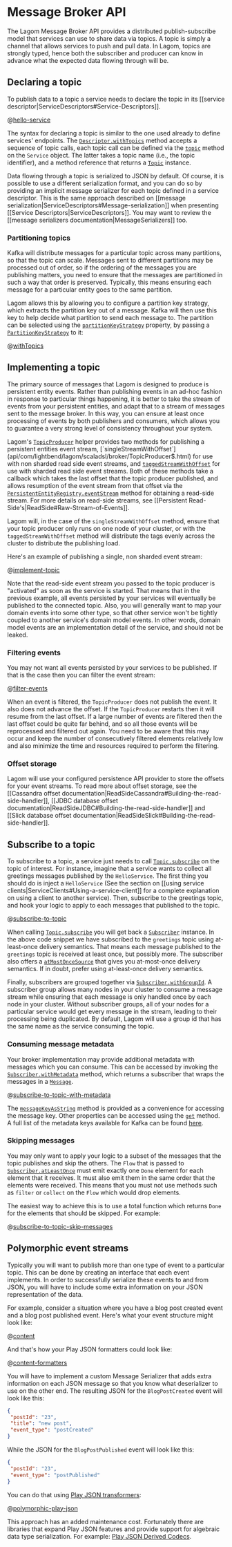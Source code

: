 # Message Broker API

The Lagom Message Broker API provides a distributed publish-subscribe model that services can use to share data via topics. A topic is simply a channel that allows services to push and pull data. In Lagom, topics are strongly typed, hence both the subscriber and producer can know in advance what the expected data flowing through will be.

## Declaring a topic

To publish data to a topic a service needs to declare the topic in its [[service descriptor|ServiceDescriptors#Service-Descriptors]].

@[hello-service](code/docs/scaladsl/mb/HelloService.scala)

The syntax for declaring a topic is similar to the one used already to define services' endpoints. The [`Descriptor.withTopics`](api/com/lightbend/lagom/scaladsl/api/Descriptor.html) method accepts a sequence of topic calls, each topic call can be defined via the [`topic`](api/com/lightbend/lagom/scaladsl/api/Service$.html) method on the `Service` object. The latter takes a topic name (i.e., the topic identifier), and a method reference that returns a [`Topic`](api/com/lightbend/lagom/scaladsl/api/broker/Topic.html) instance.

Data flowing through a topic is serialized to JSON by default. Of course, it is possible to use a different serialization format, and you can do so by providing an implicit message serializer for each topic defined in a service descriptor. This is the same approach described on [[message serialization|ServiceDescriptors#Message-serialization]] when presenting [[Service Descriptors|ServiceDescriptors]]. You may want to review the [[message serializers documentation|MessageSerializers]] too.

### Partitioning topics

Kafka will distribute messages for a particular topic across many partitions, so that the topic can scale. Messages sent to different partitions may be processed out of order, so if the ordering of the messages you are publishing matters, you need to ensure that the messages are partitioned in such a way that order is preserved.  Typically, this means ensuring each message for a particular entity goes to the same partition.

Lagom allows this by allowing you to configure a partition key strategy, which extracts the partition key out of a message. Kafka will then use this key to help decide what partition to send each message to. The partition can be selected using the [`partitionKeyStrategy`](api/com/lightbend/lagom/scaladsl/api/broker/kafka/KafkaProperties$.html#partitionKeyStrategy[Message]:com.lightbend.lagom.scaladsl.api.Descriptor.Property[Message,com.lightbend.lagom.scaladsl.api.broker.kafka.PartitionKeyStrategy[Message]]) property, by passing a [`PartitionKeyStrategy`](api/com/lightbend/lagom/scaladsl/api/broker/kafka/PartitionKeyStrategy.html) to it:

@[withTopics](code/docs/scaladsl/mb/BlogPostService.scala)

## Implementing a topic

The primary source of messages that Lagom is designed to produce is persistent entity events. Rather than publishing events in an ad-hoc fashion in response to particular things happening, it is better to take the stream of events from your persistent entities, and adapt that to a stream of messages sent to the message broker. In this way, you can ensure at least once processing of events by both publishers and consumers, which allows you to guarantee a very strong level of consistency throughout your system.

Lagom's [`TopicProducer`](api/com/lightbend/lagom/scaladsl/broker/TopicProducer$.html) helper provides two methods for publishing a persistent entities event stream, [`singleStreamWithOffset`](api/com/lightbend/lagom/scaladsl/broker/TopicProducer$.html) for use with non sharded read side event streams, and [`taggedStreamWithOffset`](api/com/lightbend/lagom/scaladsl/broker/TopicProducer$.html) for use with sharded read side event streams.  Both of these methods take a callback which takes the last offset that the topic producer published, and allows resumption of the event stream from that offset via the [`PersistentEntityRegistry.eventStream`](api/com/lightbend/lagom/scaladsl/persistence/PersistentEntityRegistry.html) method for obtaining a read-side stream. For more details on read-side streams, see [[Persistent Read-Side's|ReadSide#Raw-Stream-of-Events]].

Lagom will, in the case of the `singleStreamWithOffset` method, ensure that your topic producer only runs on one node of your cluster, or with the `taggedStreamWithOffset` method will distribute the tags evenly across the cluster to distribute the publishing load.

Here's an example of publishing a single, non sharded event stream:

@[implement-topic](code/docs/scaladsl/mb/HelloServiceImpl.scala)

Note that the read-side event stream you passed to the topic producer is "activated" as soon as the service is started. That means that in the previous example, all events persisted by your services will eventually be published to the connected topic. Also, you will generally want to map your domain events into some other type, so that other service won't be tightly coupled to another service's domain model events. In other words, domain model events are an implementation detail of the service, and should not be leaked.

### Filtering events

You may not want all events persisted by your services to be published. If that is the case then you can filter the event stream:

@[filter-events](code/docs/scaladsl/mb/FilteredServiceImpl.scala)

When an event is filtered, the `TopicProducer` does not publish the event. It also does not advance the offset. If the `TopicProducer` restarts then it will resume from the last offset. If a large number of events are filtered then the last offset could be quite far behind, and so all those events will be reprocessed and filtered out again. You need to be aware that this may occur and keep the number of consecutively filtered elements relatively low and also minimize the time and resources required to perform the filtering.

### Offset storage

Lagom will use your configured persistence API provider to store the offsets for your event streams. To read more about offset storage, see the [[Cassandra offset documentation|ReadSideCassandra#Building-the-read-side-handler]], [[JDBC database offset documentation|ReadSideJDBC#Building-the-read-side-handler]] and [[Slick database offset documentation|ReadSideSlick#Building-the-read-side-handler]].

## Subscribe to a topic

To subscribe to a topic, a service just needs to call [`Topic.subscribe`](api/com/lightbend/lagom/scaladsl/api/broker/Topic.html) on the topic of interest. For instance, imagine that a service wants to collect all greetings messages published by the `HelloService`. The first thing you should do is inject a `HelloService` (See the section on [[using service clients|ServiceClients#Using-a-service-client]] for a complete explanation on using a client to another service). Then, subscribe to the greetings topic, and hook your logic to apply to each messages that published to the topic.

@[subscribe-to-topic](code/docs/scaladsl/mb/AnotherServiceImpl.scala)

When calling [`Topic.subscribe`](api/com/lightbend/lagom/scaladsl/api/broker/Topic.html#subscribe:com.lightbend.lagom.scaladsl.api.broker.Subscriber[Message]) you will get back a [`Subscriber`](api/com/lightbend/lagom/scaladsl/api/broker/Subscriber.html) instance. In the above code snippet we have subscribed to the `greetings` topic using at-least-once delivery semantics. That means each message published to the `greetings` topic is received at least once, but possibly more. The subscriber also offers a [`atMostOnceSource`](api/com/lightbend/lagom/scaladsl/api/broker/Subscriber.html#atMostOnceSource:akka.stream.scaladsl.Source[Message,_]) that gives you at-most-once delivery semantics. If in doubt, prefer using at-least-once delivery semantics.

Finally, subscribers are grouped together via [`Subscriber.withGroupId`](api/com/lightbend/lagom/scaladsl/api/broker/Subscriber.html#withGroupId\(groupId:String\):com.lightbend.lagom.scaladsl.api.broker.Subscriber[Message]). A subscriber group allows many nodes in your cluster to consume a message stream while ensuring that each message is only handled once by each node in your cluster.  Without subscriber groups, all of your nodes for a particular service would get every message in the stream, leading to their processing being duplicated.  By default, Lagom will use a group id that has the same name as the service consuming the topic.

### Consuming message metadata

Your broker implementation may provide additional metadata with messages which you can consume. This can be accessed by invoking the [`Subscriber.withMetadata`](api/com/lightbend/lagom/scaladsl/api/broker/Subscriber.html#withMetadata:com.lightbend.lagom.scaladsl.api.broker.Subscriber[com.lightbend.lagom.scaladsl.api.broker.Message[Payload]]) method, which returns a subscriber that wraps the messages in a [`Message`](api/com/lightbend/lagom/scaladsl/api/broker/Message.html).

@[subscribe-to-topic-with-metadata](code/docs/scaladsl/mb/AnotherServiceImpl.scala)

The [`messageKeyAsString`](api/com/lightbend/lagom/scaladsl/api/broker/Message.html#messageKeyAsString:String) method is provided as a convenience for accessing the message key. Other properties can be accessed using the [`get`](api/com/lightbend/lagom/scaladsl/api/broker/Message.html#get\(com.lightbend.lagom.scaladsl.api.broker.MetadataKey[Metadata]\):Metadata) method. A full list of the metadata keys available for Kafka can be found [here](api/com/lightbend/lagom/scaladsl/broker/kafka/KafkaMetadataKeys$.html).

### Skipping messages

You may only want to apply your logic to a subset of the messages that the topic publishes and skip the others. The `Flow` that is passed to [`Subscriber.atLeastOnce`](api/com/lightbend/lagom/scaladsl/api/broker/Subscriber.html#atLeastOnce\(flow:akka.stream.scaladsl.Flow[Payload,akka.Done,_]\):scala.concurrent.Future[akka.Done]) must emit exactly one `Done` element for each element that it receives. It must also emit them in the same order that the elements were received. This means that you must not use methods such as `filter` or `collect` on the `Flow` which would drop elements.

The easiest way to achieve this is to use a total function which returns `Done` for the elements that should be skipped. For example:

@[subscribe-to-topic-skip-messages](code/docs/scaladsl/mb/AnotherServiceImpl.scala)

## Polymorphic event streams

Typically you will want to publish more than one type of event to a particular topic. This can be done by creating an interface that each event implements. In order to successfully serialize these events to and from JSON, you will have to include some extra information on your JSON representation of the data.

For example, consider a situation where you have a blog post created event and a blog post published event. Here's what your event structure might look like:

@[content](code/docs/scaladsl/mb/BlogPostService.scala)

And that's how your Play JSON formatters could look like:

@[content-formatters](code/docs/scaladsl/mb/BlogPostService.scala)

You will have to implement a custom Message Serializer that adds extra information on each JSON message so that you know what deserializer to use on the other end. The resulting JSON for the `BlogPostCreated` event will look like this:

```json
{
 "postId": "23",
 "title": "new post",
 "event_type": "postCreated"
}
```

While the JSON for the `BlogPostPublished` event will look like this:

```json
{
 "postId": "23",
 "event_type": "postPublished"
}
```

You can do that using [Play JSON transformers](https://www.playframework.com/documentation/2.8.x/ScalaJsonTransformers#Case-5:-Put-a-given-value-in-a-new-branch):

@[polymorphic-play-json](code/docs/scaladsl/mb/BlogPostService.scala)


This approach has an added maintenance cost. Fortunately there are libraries that expand Play JSON features and provide support for algebraic data type serialization. For example: [Play JSON Derived Codecs](https://github.com/julienrf/play-json-derived-codecs).
